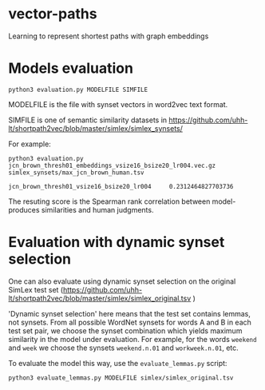 # vector-paths
Learning to represent shortest paths with graph embeddings

# Models evaluation

`python3 evaluation.py MODELFILE SIMFILE`

MODELFILE is the file with synset vectors in word2vec text format.

SIMFILE is one of semantic similarity datasets in https://github.com/uhh-lt/shortpath2vec/blob/master/simlex/simlex_synsets/

For example:

`python3 evaluation.py jcn_brown_thresh01_embeddings_vsize16_bsize20_lr004.vec.gz simlex_synsets/max_jcn_brown_human.tsv`

`jcn_brown_thresh01_vsize16_bsize20_lr004     0.2312464827703736`

The resuting score is the Spearman rank correlation between model-produces similarities and human judgments.

# Evaluation with dynamic synset selection

One can also evaluate using dynamic synset selection on the original SimLex test set
(https://github.com/uhh-lt/shortpath2vec/blob/master/simlex/simlex_original.tsv )

'Dynamic synset selection' here means that the test set contains lemmas, not synsets.
From all possible WordNet synsets for words A and B in each test set pair, we choose the synset combination which yields
maximum similarity in the model under evaluation. For example, for the words `weekend` and `week` we choose the synsets
`weekend.n.01` and `workweek.n.01`, etc.

To evaluate the model this way, use the `evaluate_lemmas.py` script:

`python3 evaluate_lemmas.py MODELFILE simlex/simlex_original.tsv`
